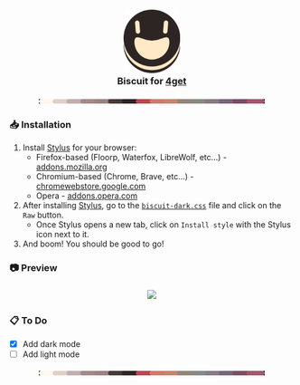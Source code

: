 <h3 align="center">
  <img src="https://raw.githubusercontent.com/Biscuit-Colorscheme/.github/main/assets/icon-dark-nobg.png" width="100"/><br/>
  Biscuit for <a href="https://4get.ca">4get</a>
</h3>
<p align="center">
  <img src="https://raw.githubusercontent.com/Biscuit-Colorscheme/.github/main/assets/color-cycle-light.png" alt="Biscuit palette" width="400" />
</p>

### 📥 Installation
1. Install [Stylus](https://add0n.com/stylus.html) for your browser:
   * Firefox-based (Floorp, Waterfox, LibreWolf, etc...) - [addons.mozilla.org](https://addons.mozilla.org/en-US/firefox/addon/styl-us)
   * Chromium-based (Chrome, Brave, etc...) - [chromewebstore.google.com](https://chromewebstore.google.com/detail/stylus/clngdbkpkpeebahjckkjfobafhncgmne)
   * Opera - [addons.opera.com](https://addons.opera.com/extensions/details/stylus)
2. After installing [Stylus](https://add0n.com/stylus.html), go to the [`biscuit-dark.css`](./biscuit-dark.css) file and click on the `Raw` button. 
   * Once Stylus opens a new tab, click on `Install style` with the Stylus icon next to it.
3. And boom! You should be good to go!

### 📷 Preview
<h3 align="center">
  <img src="https://sc.aishiteiru.moe/uploads/ASDidaxi2NOtqdxCmJmWM4U23BVm39omryKch3SZ.png" width="1000" /><br/>
</h3>

### 📋 To Do
- [x] Add dark mode
- [ ] Add light mode

<p align="center">
  <img src="https://raw.githubusercontent.com/Biscuit-Colorscheme/.github/main/assets/color-cycle-light.png" alt="Biscuit palette" width="400" />
</p>
